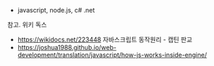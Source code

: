 - javascript, node.js, c# .net

참고. 
위키 독스 
- https://wikidocs.net/223448
자바스크립트 동작원리 - 캡틴 판교 
- https://joshua1988.github.io/web-development/translation/javascript/how-js-works-inside-engine/


